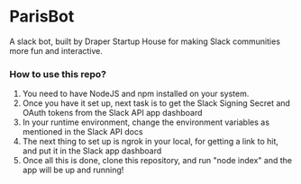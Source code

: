 # ParisBot

A slack bot, built by Draper Startup House for making Slack communities more fun and interactive.

### How to use this repo?
1. You need to have NodeJS and npm installed on your system. 
2. Once you have it set up, next task is to get the Slack Signing Secret and OAuth tokens from the Slack API app dashboard
3. In your runtime environment, change the environment variables as mentioned in the Slack API docs
4. The next thing to set up is ngrok in your local, for getting a link to hit, and put it in the Slack app dashboard
4. Once all this is done, clone this repository, and run "node index" and the app will be up and running!
